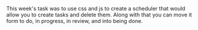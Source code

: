 This week's task was to use css and js to create a scheduler that would allow you to create tasks and delete them. Along with that you can move it form to do, in progress, in review, and into being done.